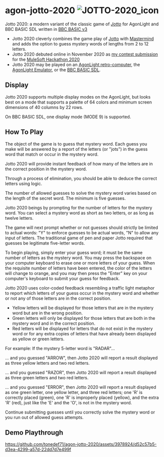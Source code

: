 # agon-jotto-2020 ![JOTTO-2020_icon](https://github.com/tonedef71/agon-jotto-2020/assets/3978924/348a82d1-9edf-4524-9aa8-5ea2ac38de22)


Jotto 2020: a modern variant of the classic game of [*Jotto*](https://en.wikipedia.org/wiki/Jotto) for AgonLight and BBC BASIC SDL written in [BBC BASIC v3](https://en.wikipedia.org/wiki/BBC_BASIC)

* Jotto 2020 cleverly combines the game play of [Jotto](https://en.wikipedia.org/wiki/Jotto) with [Mastermind](https://en.wikipedia.org/wiki/Mastermind_(board_game)) and adds the option to guess mystery words of lengths from 2 to 12 letters.
* Jotto 2020 debuted online in November 2020 as [my contest submission](https://dev.to/tonedef71/everyday-is-an-api-day-with-jotto-5eh8) for the [MuleSoft Hackathon 2020](https://blogs.mulesoft.com/dev-guides/announcing-the-mulesoft-hackathon-2020-winners/)
* Jotto 2020 may be played on an [AgonLight retro-computer](https://www.olimex.com/Products/Retro-Computers/AgonLight2/open-source-hardware), the [AgonLight Emulator](https://github.com/astralaster/agon-light-emulator/releases), or the [BBC BASIC SDL](http://www.bbcbasic.co.uk/bbcsdl/).

## Display
Jotto 2020 supports multiple display modes on the AgonLight, but looks best on a mode that supports a palette of 64 colors and minimum screen dimensions of 40 columns by 22 rows.

On BBC BASIC SDL, one display mode (MODE 9) is supported.

## How To Play
The object of the game is to guess that mystery word. Each guess you make will be answered by a report of the letters (or "jots") in the guess word that match or occur in the mystery word.

Jotto 2020 will provide instant feedback of how many of the letters are in the correct position in the mystery word.

Through a process of elimination, you should be able to deduce the correct letters using logic.

The number of allowed guesses to solve the mystery word varies based on the length of the secret word. The minimum is five guesses.

Jotto 2020 beings by prompting for the number of letters for the mystery word. You can select a mystery word as short as two letters, or as long as twelve letters.

The game will next prompt whether or not guesses should strictly be limited to actual words: "Y" to enforce guesses to be actual words, "N" to allow any input of letters.  The traditional game of pen and paper Jotto required that guesses be legitimate five-letter words.

To begin playing, simply enter your guess word; it must be the same number of letters as the mystery word.  You may press the backspace on your computer keyboard to erase one or more letters of your guess.  When the requisite number of letters have been entered, the color of the letters will change to orange, and you may then press the "Enter" key on your computer's keyboard to submit your guess for feedback. 

Jotto 2020 uses color-coded feedback resembling a traffic light metaphor to report which letters of your guess occur in the mystery word and whether or not any of those letters are in the correct position.
* Yellow letters will be displayed for those letters that are in the mystery word but are in the wrong position.
* Green letters will only be displayed for those letters that are both in the mystery word and in the correct position.
* Red letters will be displayed for letters that do not exist in the mystery word or for any extra copies of letters that have already been displayed as yellow or green letters.

For example:
If the mystery 5-letter word is "RADAR"...

  ... and you guessed "ARROW", 
  then Jotto 2020 will report a result displayed as
  three yellow letters and two red letters.

  ... and you guessed "RAZOR", 
  then Jotto 2020 will report a result displayed as 
  three green letters and two red letters.

  ... and you guessed "ERROR", 
  then Jotto 2020 will report a result displayed as 
  one green letter, one yellow letter, and three red letters; one 'R' is correctly placed (green), one 'R' is improperly placed (yellow), and the extra 'R' (red), just like the 'E' and the 'O', is 
  not in the mystery word.
  
Continue submitting guesses until you correctly solve the mystery word or you run out of allowed guess attempts.

## Demo Playthrough
https://github.com/tonedef71/agon-jotto-2020/assets/3978924/d52c57b5-d3ea-4299-a57d-22dd7d7e499f

